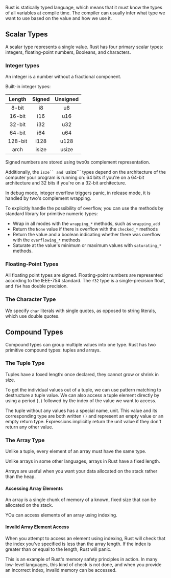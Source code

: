 Rust is statically typed language, which means that it must know the types of all variables at compile time.
The compiler can usually infer what type we want to use based on the value and how we use it.

## Scalar Types

A scalar type represents a single value. Rust has four primary scalar types: integers, floating-point numbers, Booleans, and characters.

### Integer types

An integer is a number without a fractional component.

Built-in integer types:

|Length|Signed|Unsigned|
|:----:|:----:|:------:|
|8-bit|i8|u8|
|16-bit|i16|u16|
|32-bit|i32|u32|
|64-bit|i64|u64|
|128-bit|i128|u128|
|arch|isize|usize|

Signed numbers are stored using two0s complement representation.

Additionally, the ```isze`` and ```usize``` types depend on the architecture of the computer your program is running on: 64 bits if you're on a 64-bit architecture and 32 bits if you're on a 32-bit architecture.

In debug mode, integer overflow triggers panic, in release mode, it is handled by two's complement wrapping.

To explicitly handle the possibility of overflow, you can use the methods by standard library for primitive numeric types:

- Wrap in all modes with the ```wrapping_*``` methods, such as ```wrapping_add```
- Return the ```None``` value if there is overflow with the ```checked_*``` methods
- Return the value and a boolean indicating whether there was overflow with the ```overflowing_*``` methods
- Saturate at the value's minimum or maximum values with ```saturating_*``` methods.

### Floating-Point Types

All floating point types are signed.
Floating-point numbers are represented according to the IEEE-754 standard. The `f32` type is a single-precision float, and `f64` has double precision.

### The Character Type

We specify ```char``` literals with single quotes, as opposed to string literals, which use double quotes.

## Compound Types

Compound types can group multiple values into one type.
Rust has two primitive compound types: tuples and arrays.

### The Tuple Type

Tuples have a foxed length: once declared, they cannot grow or shrink in size.

To get the individual values out of a tuple, we can use pattern matching to destructure a tuple value.
We can also access a tuple element directly by using a period (```.```) followed by the index of the value we want to access.

The tuple without any values  has a special name, unit.
This value and its corresponding type are both written ```()``` and represent an empty value or an empty return type.
Expressions implicitly return the unit value if they don't return any other value.

### The Array Type

Unlike a tuple, every element of an array must have the same type.

Unlike arrays in some other languages, arrays in Rust have a fixed length.

Arrays are useful when you want your data allocated on the stack rather than the heap.

#### Accessing Array Elements

An array is a single chunk of memory of a known, fixed size that can be allocated on the stack.

YOu can access elements of an array using indexing.

#### Invalid Array Element Access

When you attempt to access an element using indexing, Rust will check that the index you've specified is less than the array length.
If the index is greater than or equal to the length, Rust will panic.

This is an example of Rust's memory safety principles in action.
In many low-level languages, this kind of check is not done, and when you provide an incorrect index, invalid memory can be accessed.